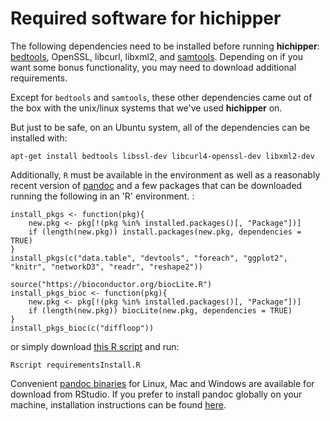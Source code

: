 # Required software for hichipper

The following dependencies need to be installed before running **hichipper**:
[bedtools](http://bedtools.readthedocs.io/en/latest/content/installation.html), OpenSSL, libcurl, libxml2,
and [samtools](http://www.htslib.org/download/). Depending on if you want some bonus functionality,
you may need to download additional requirements. 

Except for `bedtools` and `samtools`, these other dependencies came out of the
box with the unix/linux systems that we've used **hichipper** on. 

But just to be safe, on an Ubuntu system, all of the dependencies can be installed with:
```
apt-get install bedtools libssl-dev libcurl4-openssl-dev libxml2-dev
```

Additionally, `R` must be available in the environment as well as a reasonably recent
version of [pandoc](http://pandoc.org) and a few packages that can be downloaded running the following
in an 'R' environment. :

```
install_pkgs <- function(pkg){
    new.pkg <- pkg[!(pkg %in% installed.packages()[, "Package"])]
    if (length(new.pkg)) install.packages(new.pkg, dependencies = TRUE)
}
install_pkgs(c("data.table", "devtools", "foreach", "ggplot2", "knitr", "networkD3", "readr", "reshape2"))

source("https://bioconductor.org/biocLite.R")
install_pkgs_bioc <- function(pkg){
    new.pkg <- pkg[!(pkg %in% installed.packages()[, "Package"])]
    if (length(new.pkg)) biocLite(new.pkg, dependencies = TRUE)
}
install_pkgs_bioc(c("diffloop"))
```

or simply download [this R script](https://github.com/aryeelab/hichipper/blob/master/hichipper/requirementsInstall.R) and run:
```
Rscript requirementsInstall.R
```

Convenient [pandoc binaries](https://s3.amazonaws.com/rstudio-buildtools/pandoc-1.12.4.2.zip) for Linux,
Mac and Windows are available for download from RStudio. If you prefer to install pandoc globally
on your machine, installation instructions can be found [here](http://pandoc.org/installing.html).

<br><br>